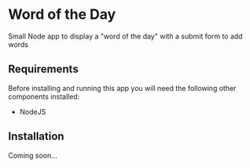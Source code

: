 # Word of the Day

Small Node app to display a "word of the day" with a submit form to add words

## Requirements

Before installing and running this app you will need the following other components installed:

- NodeJS

## Installation

Coming soon...